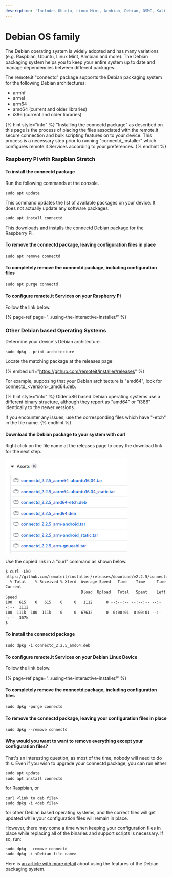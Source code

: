 ```yaml
---
description: 'Includes Ubuntu, Linux Mint, Armbian, Debian, OSMC, Kali and more.'
---
```


# Debian OS family

The Debian operating system is widely adopted and has many variations \(e.g. Raspbian, Ubuntu, Linux Mint, Armbian and more\).  The Debian packaging system  helps you to keep your entire system up to date and manage dependencies between different packages.   

The remote.it "connectd" package supports the Debian packaging system for the following Debian architectures:

* armhf
* armel
* arm64
* amd64 \(current and older libraries\)
* i386 \(current and older libraries\)

{% hint style="info" %}
"Installing the connectd package" as described on this page is the process of placing the files associated with the remote.it secure connection and bulk scripting features on to your device.  This process is a necessary step prior to running "connectd\_installer" which configures remote.it Services according to your preferences.
{% endhint %}

### Raspberry Pi with Raspbian Stretch

#### To install the connectd package

Run the following commands at the console.

```text
sudo apt update
```

This command updates the list of available packages on your device.  It does not actually update any software packages.

```text
sudo apt install connectd
```

This downloads and installs the connectd Debian package for the Raspberry Pi.

#### To remove the connectd package, leaving configuration files in place

```text
sudo apt remove connectd
```

#### To completely remove the connectd package, including configuration files

```text
sudo apt purge connectd
```

#### To configure remote.it Services on your Raspberry Pi

Follow the link below.

{% page-ref page="../using-the-interactive-installer/" %}

### Other Debian based Operating Systems

Determine your device's Debian architecture.

```text
sudo dpkg --print-architecture
```

Locate the matching package at the releases page:

{% embed url="https://github.com/remoteit/installer/releases" %}

For example, supposing that your Debian architecture is "amd64", look for connectd\_&lt;version&gt;\_amd64.deb.

{% hint style="info" %}
Older x86 based Debian operating systems use a different binary structure, although they report as "amd64" or "i386" identically to the newer versions.  

If you encounter any issues, use the corresponding files which have "-etch" in the file name.
{% endhint %}

#### Download the Debian package to your system with curl

Right click on the file name at the releases page to copy the download link for the next step.

![](../.gitbook/assets/image%20%2854%29.png)

Use the copied link in a "curl" command as shown below.

```text
$ curl -LkO https://github.com/remoteit/installer/releases/download/v2.2.5/connectd_2.2.5_amd64.deb
  % Total    % Received % Xferd  Average Speed   Time    Time     Time  Current
                                 Dload  Upload   Total   Spent    Left  Speed
100   615    0   615    0     0   1112      0 --:--:-- --:--:-- --:--:--  1112
100  111k  100  111k    0     0  67632      0  0:00:01  0:00:01 --:--:--  307k
$
```

#### To install the connectd package

```text
sudo dpkg -i connectd_2.2.5_amd64.deb
```

#### To configure remote.it Services on your Debian Linux Device

Follow the link below.

{% page-ref page="../using-the-interactive-installer/" %}

#### To completely remove the connectd package, including configuration files

```text
sudo dpkg -purge connectd
```

#### To remove the connectd package, leaving your configuration files in place

```text
sudo dpkg --remove connectd
```

#### Why would you want to want to remove everything except your configuration files?  

That's an interesting question, as most of the time, nobody will need to do this.  Even if you wish to upgrade your connectd package, you can run either

```text
sudo apt update
sudo apt install connectd
```

for Raspbian, or

```text
curl <link to deb file>
sudo dpkg -i <deb file>
```

for other Debian based operating systems, and the correct files will get updated while your configuration files will remain in place.  

However, there may come a time when keeping your configuration files in place while replacing all of the binaries and support scripts is necessary.  If so, run:

```text
sudo dpkg --remove connectd
sudo dpkg -i <Debian file name>
```

Here is [an article with more detail](https://askubuntu.com/questions/187888/what-is-the-correct-way-to-completely-remove-an-application#187891) about using the features of the Debian packaging system.

